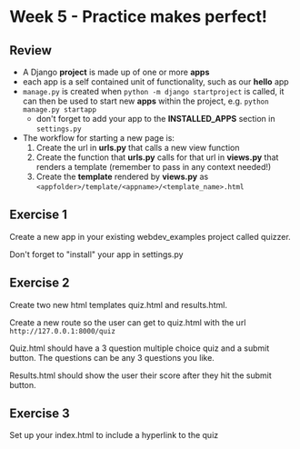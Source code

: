# Week 5 - Practice makes perfect!

## Review

- A Django **project** is made up of one or more **apps**
- each app is a self contained unit of functionality, such as our **hello** app
- `manage.py` is created when `python -m django startproject` is called, it can then be used to start new **apps** within the project, e.g. `python manage.py startapp`
    - don't forget to add your app to the **INSTALLED_APPS** section in `settings.py`
- The workflow for starting a new page is:
    1. Create the url in **urls.py** that calls a new view function
    1. Create the function that **urls.py** calls for that url in **views.py** that renders a template (remember to pass in any context needed!)
    1. Create the **template** rendered by **views.py** as `<appfolder>/template/<appname>/<template_name>.html`

## Exercise 1

Create a new app in your existing webdev_examples project called quizzer.

Don't forget to "install" your app in settings.py

## Exercise 2

Create two new html templates quiz.html and results.html.

Create a new route so the user can get to quiz.html with the url `http://127.0.0.1:8000/quiz`

Quiz.html should have a 3 question multiple choice quiz and a submit button. The questions can be any 3 questions you like.

Results.html should show the user their score after they hit the submit button.

## Exercise 3

Set up your index.html to include a hyperlink to the quiz